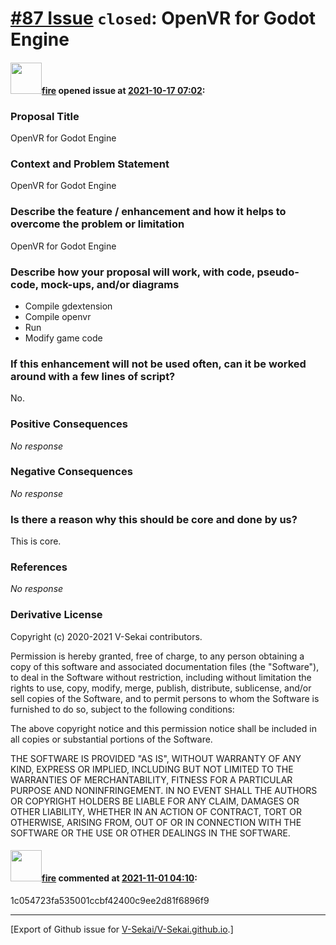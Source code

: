 # [\#87 Issue](https://github.com/V-Sekai/V-Sekai.github.io/issues/87) `closed`: OpenVR for Godot Engine

#### <img src="https://avatars.githubusercontent.com/u/32321?u=c2e06a3d2b49a467aa907e54aa259516440267cc&v=4" width="50">[fire](https://github.com/fire) opened issue at [2021-10-17 07:02](https://github.com/V-Sekai/V-Sekai.github.io/issues/87):

### Proposal Title

OpenVR for Godot Engine

### Context and Problem Statement

OpenVR for Godot Engine

### Describe the feature / enhancement and how it helps to overcome the problem or limitation

OpenVR for Godot Engine

### Describe how your proposal will work, with code, pseudo-code, mock-ups, and/or diagrams

* Compile gdextension
* Compile openvr
* Run
* Modify game code

### If this enhancement will not be used often, can it be worked around with a few lines of script?

No.

### Positive Consequences

_No response_

### Negative Consequences

_No response_

### Is there a reason why this should be core and done by us?

This is core.

### References

_No response_

### Derivative License

Copyright (c) 2020-2021 V-Sekai contributors.

Permission is hereby granted, free of charge, to any person obtaining a copy
of this software and associated documentation files (the "Software"), to deal
in the Software without restriction, including without limitation the rights
to use, copy, modify, merge, publish, distribute, sublicense, and/or sell
copies of the Software, and to permit persons to whom the Software is
furnished to do so, subject to the following conditions:

The above copyright notice and this permission notice shall be included in all
copies or substantial portions of the Software.

THE SOFTWARE IS PROVIDED "AS IS", WITHOUT WARRANTY OF ANY KIND, EXPRESS OR
IMPLIED, INCLUDING BUT NOT LIMITED TO THE WARRANTIES OF MERCHANTABILITY,
FITNESS FOR A PARTICULAR PURPOSE AND NONINFRINGEMENT. IN NO EVENT SHALL THE
AUTHORS OR COPYRIGHT HOLDERS BE LIABLE FOR ANY CLAIM, DAMAGES OR OTHER
LIABILITY, WHETHER IN AN ACTION OF CONTRACT, TORT OR OTHERWISE, ARISING FROM,
OUT OF OR IN CONNECTION WITH THE SOFTWARE OR THE USE OR OTHER DEALINGS IN THE
SOFTWARE.


#### <img src="https://avatars.githubusercontent.com/u/32321?u=c2e06a3d2b49a467aa907e54aa259516440267cc&v=4" width="50">[fire](https://github.com/fire) commented at [2021-11-01 04:10](https://github.com/V-Sekai/V-Sekai.github.io/issues/87#issuecomment-955912062):

1c054723fa535001ccbf42400c9ee2d81f6896f9


-------------------------------------------------------------------------------



[Export of Github issue for [V-Sekai/V-Sekai.github.io](https://github.com/V-Sekai/V-Sekai.github.io).]
